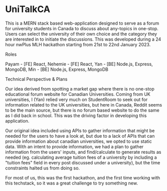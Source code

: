 # UniTalkCA

This is a MERN stack based web-application designed to serve as a forum for university students in Canada to discuss about any-topics in one-stop. Users can select the university of their own choice and the category they are interested in to initiate the discussions. This was developed during a 24 hour nwPlus MLH hackathon starting from 21st to 22nd January 2023.

Roles

Payam - [FE] React,
Nehemie - [FE] React,
Yan - [BE] Node.js, Express, MongoDB,
Min - [BE] Node.js, Express, MongoDB

Technical Perspective & Plans

Our idea derived from spotting a market gap where there is no one-stop educational forum website for Canadian Universities. Coming from UK universities, I (Yan) relied very much on StudentRoom to seek out for information related to the UK universities, but here in Canada, Reddit seems to be the main source, but there is no forum based website to do the same as I did back in school. This was the driving factor in developing this application.

Our original idea included using APIs to gather information that might be needed for the users to have a look at, but due to a lack of APIs that can provide information about canadian universities, we opted to use static data. With an intent to provide information, we had a plan to gather information from the users' inputs, and find/calculate to generate results as needed (eg. calculating average tuition fees of a university by including a "tuition fees" field in every post discussed under a university), but the time constraints halted us from doing so.  

For most of us, this was the first hackathon, and the first time working with this techstack, so it was a great challenge to try something new.
